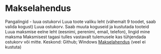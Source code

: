 # Makselahendus
Pangalingid - luua ostukorvi
Luua toote valiku leht (vähemalt 9 toodet, saab valida kogust)
Luua ostukorv. Saab muuta koguseid ja kustutada tooteid
Luua maksmise eelne leht (eesnimi, perenimi, email, telefon), lingid mine maksma
Maksmisest tagasi tulles vastavalt tulemusele kas tühjendada ostukorv või mitte.
Keskond: Github; Windows
<a href="https://ta18pahapill.itmajakas.ee/Pood/Makselahendus/">Makselahendus</a>
(veel ei kustuta)

